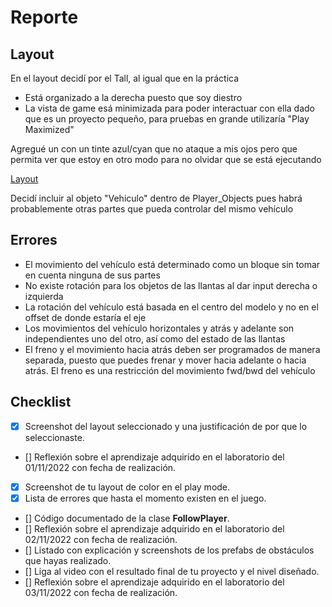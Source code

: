 # Reporte

## Layout

En el layout decidí por el Tall, al igual que en la práctica

- Está organizado a la derecha puesto que soy diestro
- La vista de game esá minimizada para poder interactuar con ella dado que es un proyecto pequeño, para pruebas en grande utilizaría "Play Maximized"

Agregué un con un tinte azul/cyan que no ataque a mis ojos pero que permita ver que estoy en otro modo para no olvidar que se está ejecutando

[Layout](layout.png)

Decidí incluir al objeto "Vehiculo" dentro de Player_Objects pues habrá probablemente otras partes que pueda controlar del mismo vehículo

## Errores

- El movimiento del vehículo está determinado como un bloque sin tomar en cuenta ninguna de sus partes
- No existe rotación para los objetos de las llantas al dar input derecha o izquierda
- La rotación del vehículo está basada en el centro del modelo y no en el offset de donde estaría el eje
- Los movimientos del vehículo horizontales y atrás y adelante son independientes uno del otro, así como del estado de las llantas
- El freno y el movimiento hacia atrás deben ser programados de manera separada, puesto que puedes frenar y mover hacia adelante o hacia atrás. El freno es una restricción del movimiento fwd/bwd del vehículo

## Checklist

  - [x] Screenshot del layout seleccionado y una justificación de por que lo seleccionaste.
  - [] Reflexión sobre el aprendizaje adquirido en el laboratorio del 01/11/2022 con fecha de realización.
  - [X] Screenshot de tu layout de color en el play mode.
  - [X] Lista de errores que hasta el momento existen en el juego.
  - [] Código documentado de la clase **FollowPlayer**.
  - [] Reflexión sobre el aprendizaje adquirido en el laboratorio del 02/11/2022 con fecha de realización.
  - [] Listado con explicación y screenshots de los prefabs de obstáculos que hayas realizado.
  - [] Liga al video con el resultado final de tu proyecto y el nivel diseñado.
  - [] Reflexión sobre el aprendizaje adquirido en el laboratorio del 03/11/2022 con fecha de realización.